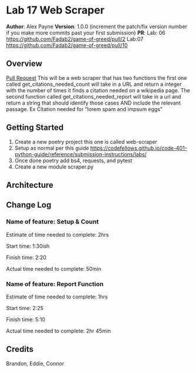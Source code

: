# Lab 17 Web Scraper

**Author**: Alex Payne
**Version**: 1.0.0 (increment the patch/fix version number if you make more commits past your first submission)
**PR**: Lab: 06 https://github.com/Fadab2/game-of-greed/pull/2 Lab:07 https://github.com/Fadab2/game-of-greed/pull/10

## Overview
[Pull Request](https://github.com/DrPayne25/Web-Scraper/pull/1)
This will be a web scraper that has two functions the first one called get_citations_needed_count will take in a URL and return a integer with the number of times it finds a citation needed on a wikipedia page. The second function called get_citations_needed_report will take in a url and return a string that should identify those cases AND include the relevant passage. Ex Citation needed for “lorem spam and impsum eggs”

## Getting Started
1. Create a new poetry project this one is called web-scraper
2. Setup as normal per this guide https://codefellows.github.io/code-401-python-guide/reference/submission-instructions/labs/
3. Once done poetry add bs4, requests, and pytest
4. Create a new module scraper.py

## Architecture

## Change Log
### Name of feature: Setup & Count 

Estimate of time needed to complete: 2hrs

Start time: 1:30ish

Finish time: 2:20

Actual time needed to complete: 50min

### Name of feature: Report Function
Estimate of time needed to complete: 1hrs

Start time: 2:25

Finish time: 5:10

Actual time needed to complete: 2hr 45min

## Credits 
Brandon, Eddie, Connor 


